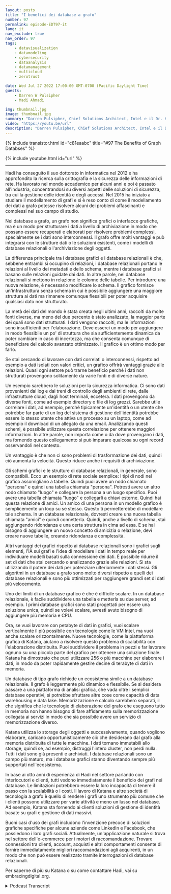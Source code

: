 ```yaml
---
layout: posts
title: "I benefici dei database a grafo"
number: 97
permalink: episode-EDT97-it
lang: it
nav_exclude: true
nav_order: 97
tags:
    - datavisualization
    - datamodeling
    - cybersecurity
    - dataanalysis
    - datamanagement
    - multicloud
    - zerotrust

date: Wed Jul 27 2022 17:00:00 GMT-0700 (Pacific Daylight Time)
guests:
    - Darren W Pulsipher
    - Madi Ahmadi

img: thumbnail.jpg
image: thumbnail.jpg
summary: "Darren Pulsipher, Chief Solutions Architect, Intel e il Dr. Hadi Ahmadi, Direttore dell'Architettura delle Soluzioni di Katana Graph discutono i vantaggi dei database a grafo."
video: "https://youtu.be/url"
description: "Darren Pulsipher, Chief Solutions Architect, Intel e il Dr. Hadi Ahmadi, Direttore dell'Architettura delle Soluzioni di Katana Graph discutono i vantaggi dei database a grafo."
---
```


<div>
{% include transistor.html id="c81eaabc" title="#97 The Benefits of Graph Databses" %}

{% include youtube.html id="url" %}
</div>

---

Hadi ha conseguito il suo dottorato in informatica nel 2012 e ha approfondito la ricerca sulla crittografia e la sicurezza delle informazioni di rete. Ha lavorato nel mondo accademico per alcuni anni e poi è passato all'industria, concentrandosi su diversi aspetti delle soluzioni di sicurezza, tra cui la gestione delle identità e degli accessi. Nel 2015 ha iniziato a studiare il modellamento di grafi e si è reso conto di come il modellamento dei dati a grafo potesse risolvere alcuni dei problemi affascinanti e complessi nel suo campo di studio.

Nei database a grafo, un grafo non significa grafici o interfacce grafiche, ma è un modo per strutturare i dati a livello di archiviazione in modo che possano essere recuperati e elaborati per risolvere problemi complessi, specialmente se i dati sono interconnessi. Il grafo offre molti vantaggi e può integrarsi con le strutture dati o le soluzioni esistenti, come i modelli di database relazionali o l'archiviazione degli oggetti.

La differenza principale tra i database grafici e i database relazionali è che, sebbene entrambi si occupino di relazioni, i database relazionali portano le relazioni al livello dei metadati e dello schema, mentre i database grafici si basano sulle relazioni guidate dai dati. In altre parole, nei database relazionali si mettono in relazione le colonne delle tabelle. Per introdurre una nuova relazione, è necessario modificare lo schema. Il grafico fornisce un'infrastruttura senza schema in cui è possibile aggiungere una maggiore struttura ai dati ma rimanere comunque flessibili per poter acquisire qualsiasi dato non strutturato.

La metà dei dati del mondo è stata creata negli ultimi anni, raccolti da molte fonti diverse, ma meno del due percento è stato analizzato, la maggior parte dei quali sono dati strutturati. I dati vengono raccolti, ma le informazioni sono insufficienti per l'elaborazione. Deve esserci un modo per aggiungere in modo flessibile un po' di struttura che sia sufficientemente dinamica da poter cambiare in caso di incertezza, ma che consenta comunque di beneficiare del calcolo avanzato ottimizzato. Il grafico è un ottimo modo per farlo.

Se stai cercando di lavorare con dati correlati o interconnessi, rispetto ad esempio a dati isolati con valori critici, un grafico offrirà vantaggi grazie alle relazioni. Quasi ogni settore può trarne beneficio perché i dati non strutturati provengono solitamente da varie fonti e di diverse nature.

Un esempio sarebbero le soluzioni per la sicurezza informatica. Ci sono dati provenienti dai log e dai treni di controllo degli ambienti di rete, dalle infrastrutture cloud, dagli host terminali, eccetera. I dati provengono da diverse fonti, come ad esempio directory o file di log grezzi. Sarebbe utile correlare i dati, ad esempio, perché tipicamente un'identità o un utente che potrebbe far parte di un log del sistema di gestione dell'identità potrebbe essere lo stesso utente che attiva un processo su un laptop, come ad esempio il download di un allegato da una email. Analizzando questi schemi, è possibile utilizzare questa correlazione per ottenere maggiori informazioni. In altre parole, non importa come o da dove provengano i dati, ma fornendo questo collegamento si può imparare qualcosa su ogni record osservandoli nel contesto.

Un vantaggio è che non ci sono problemi di trasformazione dei dati, quindi ciò aumenta la velocità. Questo riduce anche i requisiti di archiviazione.

Gli schemi grafici e le strutture di database relazionali, in generale, sono compatibili. Ecco un esempio di rete sociale semplice: I tipi di nodi nel grafico assomigliano a tabelle. Quindi puoi avere un nodo chiamato "persona" e quindi una tabella chiamata "persona". Potresti avere un altro nodo chiamato "luogo" e collegare la persona a un luogo specifico. Puoi avere una tabella chiamata "luogo" e collegarli a chiavi esterne. Quindi hai questa relazione di amici. Un amico di una persona in un modello grafico è semplicemente un loop su se stesso. Questo ti permetterebbe di modellare tale schema. In un database relazionale, dovresti creare una nuova tabella chiamata "amici" e quindi connetterla. Quindi, anche a livello di schema, stai aggiungendo ridondanza e una certa struttura in cima ad essa. E se hai bisogno di aggiungere un nuovo concetto di amicizia o relazione, devi creare nuove tabelle, creando ridondanza e complessità.

Altri vantaggi dei grafici rispetto ai database relazionali sono i grafici sugli elementi, l'IA sui grafi e l'idea di modellare i dati in tempo reale per individuare modelli basati sulla connessione dei dati. È possibile ridurre il set di dati che stai cercando o analizzando grazie alle relazioni. Si sta utilizzando il potere dei dati per potenziare ulteriormente i dati stessi. Gli algoritmi in un database a grafo sono molto diversi rispetto a quelli dei database relazionali e sono più ottimizzati per raggiungere grandi set di dati più velocemente.

Uno dei limiti di un database grafico è che è difficile scalare. In un database relazionale, è facile suddividere una tabella e metterla su due server, ad esempio. I primi database grafici sono stati progettati per essere una soluzione unica, quindi se volevi scalare, avresti avuto bisogno di aggiungere più memoria e CPU.

Ora, se vuoi lavorare con petabyte di dati in grafici, vuoi scalare verticalmente il più possibile con tecnologie come le VM Intel, ma vuoi anche scalare orizzontalmente. Nuove tecnologie, come la piattaforma grafica di Katana, aiutano a risolvere questo problema di scalabilità con l'elaborazione distribuita. Puoi suddividere il problema in pezzi e far lavorare ognuno su una piccola parte del grafico per ottenere una soluzione finale. Katana ha dimostrato che puoi utilizzare 256 o più macchine per elaborare i dati, in modo da poter rapidamente gestire decine di terabyte di dati in memoria.

Un database di tipo grafo richiede un ecosistema simile a un database relazionale. Il grafo è leggermente più dinamico e flessibile. Se si desidera passare a una piattaforma di analisi grafica, che vada oltre i semplici database operativi, si potrebbe sfruttare altre cose come capacità di data warehousing e data lake. Memorizzazione e calcolo sarebbero separati, il che significa che le tecnologie di elaborazione del grafo che eseguono tutto in memoria non hanno bisogno di fare affidamento sulla memorizzazione collegata ai servizi in modo che sia possibile avere un servizio di memorizzazione diverso.

Katana utilizza lo storage degli oggetti e successivamente, quando vogliono elaborare, caricano opportunisticamente ciò che desiderano dal grafo alla memoria distribuita di tutte le macchine. I dati tornano immutabili allo storage, quindi se, ad esempio, distruggi l'intero cluster, non perdi nulla. Tutti i dati sono già presenti e archiviati. I database relazionali sono un campo più maturo, ma i database grafici stanno diventando sempre più supportati nell'ecosistema.

In base ai otto anni di esperienza di Hadi nel settore parlando con interlocutori e clienti, tutti vedono immediatamente il beneficio dei grafi nei database. Le limitazioni potrebbero essere la loro incapacità di tenere il passo con la scalabilità o i costi. Il lavoro di Katana e altre società di tecnologia a grafo è quello di rendere i grafi uno strumento più comune che i clienti possono utilizzare per varie attività e meno un lusso nel database. Ad esempio, Katana sta fornendo ai clienti soluzioni di gestione di identità basate su grafi e gestione di dati massivi.

Buoni casi d'uso dei grafi includono l'invenzione precoce di soluzioni grafiche specifiche per alcune aziende come LinkedIn e Facebook, che possiedono i loro grafi sociali. Attualmente, un'applicazione naturale si trova nel settore dell'e-commerce per i motori di raccomandazione. Trovare connessioni tra clienti, account, acquisti e altri comportamenti consente di fornire immediatamente migliori raccomandazioni agli acquirenti, in un modo che non può essere realizzato tramite interrogazioni di database relazionali.

Per saperne di più su Katana o su come contattare Hadi, vai su embracingdigital.org.



<details>
<summary> Podcast Transcript </summary>

<p></p>

</details>
